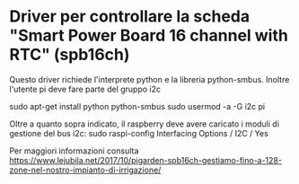 # Driver per controllare la scheda "Smart Power Board 16 channel with RTC" (spb16ch)

Questo driver richiede l'interprete python e la libreria python-smbus. Inoltre l'utente pi deve fare parte del gruppo i2c

sudo apt-get install python python-smbus
sudo usermod -a -G i2c pi

Oltre a quanto sopra indicato, il raspberry deve avere caricato i moduli di gestione del bus i2c:
sudo raspi-config
Interfacing Options / I2C / Yes

Per maggiori informazioni consulta https://www.lejubila.net/2017/10/pigarden-spb16ch-gestiamo-fino-a-128-zone-nel-nostro-impianto-di-irrigazione/
